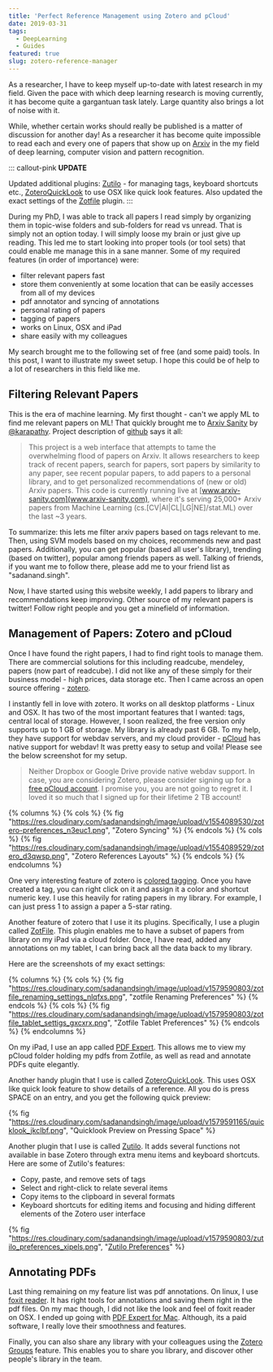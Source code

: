 ```yaml
---
title: 'Perfect Reference Management using Zotero and pCloud'
date: 2019-03-31
tags:
  - DeepLearning
  - Guides
featured: true
slug: zotero-reference-manager
---
```


As a researcher, I have to keep myself up-to-date with latest research in my field. Given the pace
with which deep learning research is moving currently, it has become quite a gargantuan task
lately. Large quantity also brings a lot of noise with it.

While, whether certain works should
really be published is a matter of discussion for another day! As a researcher it has become quite
impossible to read each and every one of papers that show up on [Arxiv](https://arxiv.org/) in the
my field of deep learning, computer vision and pattern recognition.

::: callout-pink
**UPDATE**

Updated additional plugins: [Zutilo](https://github.com/willsALMANJ/Zutilo) - for managing tags,
keyboard shortcuts etc., [ZoteroQuickLook](https://github.com/mronkko/ZoteroQuickLook) to use OSX
like quick look features. Also updated the exact settings of the [Zotfile](http://zotfile.com/)
plugin.
:::

During my PhD, I was able to track all papers I read simply by organizing them in topic-wise
folders and sub-folders for read vs unread. That is simply not an option today. I will simply loose
my brain or just give up reading. This led me to start looking into proper tools (or tool sets)
that could enable me manage this in a sane manner. Some of my required features (in order of
importance) were:

- filter relevant papers fast
- store them conveniently at some location that can be easily accesses from all of my devices
- pdf annotator and syncing of annotations
- personal rating of papers
- tagging of papers
- works on Linux, OSX and iPad
- share easily with my colleagues

My search brought me to the following set of free (and some paid) tools. In this post, I want to
illustrate my sweet setup. I hope this could be of help to a lot of researchers in this field like
me.

## Filtering Relevant Papers

This is the era of machine learning. My first thought - can't we apply ML to find me relevant
papers on ML! That quickly brought me to [Arxiv Sanity](http://www.arxiv-sanity.com/library) by
[@karapathy](https://twitter.com/karpathy). Project description of
[github](https://github.com/karpathy/arxiv-sanity-preserver) says it all:

> This project is a web interface that attempts to tame the overwhelming flood of papers on Arxiv.
> It allows researchers to keep track of recent papers, search for papers, sort papers by
> similarity to any paper, see recent popular papers, to add papers to a personal library, and to
> get personalized recommendations of (new or old) Arxiv papers. This code is currently running
> live at [www.arxiv-sanity.com](www.arxiv-sanity.com), where it's serving 25,000+ Arxiv papers
> from Machine Learning (cs.[CV|AI|CL|LG|NE]/stat.ML) over the last ~3 years.

To summarize: this lets me filter arxiv papers based on tags relevant to me. Then, using SVM models
based on my choices, recommends new and past papers. Additionally, you can get popular (based all
user's library), trending (based on twitter), popular among friends papers as well. Talking of
friends, if you want me to follow there, please add me to your friend list as "sadanand.singh".

Now, I have started using this website weekly, I add papers to library and recommendations keep
improving. Other source of my relevant papers is twitter! Follow right people and you get a
minefield of information.

## Management of Papers: Zotero and pCloud

Once I have found the right papers, I had to find right tools to manage them. There are commercial
solutions for this including readcube, mendeley, papers (now part of readcube). I did not like any
of these simply for their business model - high prices, data storage etc. Then I came across an
open source offering - [zotero](https://www.zotero.org/).

I instantly fell in love with zotero. It works on all desktop platforms - Linux and OSX. It has two
of the most important features that I wanted: tags, central local of storage. However, I soon
realized, the free version only supports up to 1 GB of storage. My library is already past 6 GB. To
my help, they have support for webdav servers, and my cloud provider - [pCloud](https://pcloud.com)
has native support for webdav! It was pretty easy to setup and voila! Please see the below
screenshot for my setup.

> Neither Dropbox or Google Drive provide native webdav support. In case, you are considering
> Zotero, please consider signing up for a [free pCloud account](https://pcloud.com). I promise
> you, you are not going to regret it. I loved it so much that I signed up for their lifetime 2 TB
> account!

{% columns %}
  {% cols %}
      {% fig "https://res.cloudinary.com/sadanandsingh/image/upload/v1554089530/zotero-preferences_n3euc1.png", "Zotero Syncing" %}
    {% endcols %}
  {% cols %}
    {% fig "https://res.cloudinary.com/sadanandsingh/image/upload/v1554089529/zotero_d3qwsp.png", "Zotero References Layouts" %}
  {% endcols %}
{% endcolumns %}

One very interesting feature of zotero is
[colored tagging](https://www.zotero.org/support/collections_and_tags#colored_tags). Once you have
created a tag, you can right click on it and assign it a color and shortcut numeric key. I use this
heavily for rating papers in my library. For example, I can just press 1 to assign a paper a 5-star
rating.

Another feature of zotero that I use it its plugins. Specifically, I use a plugin called
[ZotFile](http://zotfile.com/). This plugin enables me to have a subset of papers from library on
my iPad via a cloud folder. Once, I have read, added any annotations on my tablet, I can bring back
all the data back to my library.

Here are the screenshots of my exact settings:

{% columns %}
  {% cols %}
      {% fig "https://res.cloudinary.com/sadanandsingh/image/upload/v1579590803/zotfile_renaming_settings_nlqfxs.png", "zotfile Renaming Preferences" %}
    {% endcols %}
  {% cols %}
    {% fig "https://res.cloudinary.com/sadanandsingh/image/upload/v1579590803/zotfile_tablet_settigs_gxcxrx.png", "Zotfile Tablet Preferences" %}
  {% endcols %}
{% endcolumns %}

On my iPad, I use an app called
[PDF Expert](https://itunes.apple.com/app/pdf-expert-fill-forms-annotate/id393316844?mt=8). This
allows me to view my pCloud folder holding my pdfs from Zotfile, as well as read and annotate PDFs
quite elegantly.

Another handy plugin that I use is called
[ZoteroQuickLook](https://github.com/mronkko/ZoteroQuickLook). This uses OSX like quick look
feature to show details of a reference. All you do is press SPACE on an entry, and you get the
following quick preview:

{% fig "https://res.cloudinary.com/sadanandsingh/image/upload/v1579591165/quicklook_jkclbf.png", "Quicklook Preview on Pressing Space" %}

Another plugin that I use is called [Zutilo](https://github.com/willsALMANJ/Zutilo). It adds
several functions not available in base Zotero through extra menu items and keyboard shortcuts.
Here are some of Zutilo's features:

- Copy, paste, and remove sets of tags
- Select and right-click to relate several items
- Copy items to the clipboard in several formats
- Keyboard shortcuts for editing items and focusing and hiding different elements of the Zotero
  user interface

{% fig "https://res.cloudinary.com/sadanandsingh/image/upload/v1579590803/zutilo_preferences_xipels.png", "<a href='https://github.com/willsALMANJ/Zutilo' target='_blank'>Zutilo Preferences</a>" %}

## Annotating PDFs

Last thing remaining on my feature list was pdf annotations. On linux, I use
[foxit reader](https://www.foxitsoftware.com/pdf-reader/). It has right tools for annotations and
saving them right in the pdf files. On my mac though, I did not like the look and feel of foxit
reader on OSX. I ended up going with [PDF Expert for Mac](https://pdfexpert.com/). Although, its a
paid software, I really love their smoothness and features.

Finally, you can also share any library with your colleagues using the
[Zotero Groups](https://www.zotero.org/groups/) feature. This enables you to share you library, and
discover other people's library in the team.
